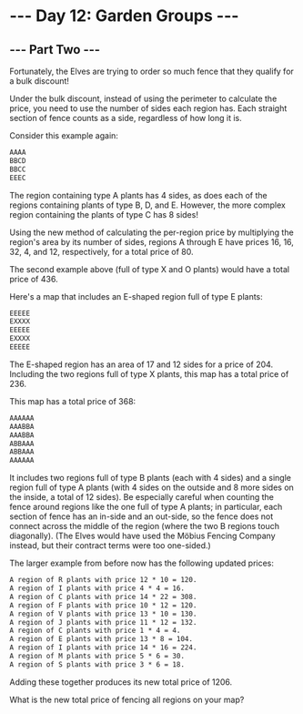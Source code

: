 # --- Day 12: Garden Groups ---

## --- Part Two ---

Fortunately, the Elves are trying to order so much fence that they qualify for a bulk discount!

Under the bulk discount, instead of using the perimeter to calculate the price, you need to use the number of sides each region has. Each straight section of fence counts as a side, regardless of how long it is.

Consider this example again:

```txt
AAAA
BBCD
BBCC
EEEC
```

The region containing type A plants has 4 sides, as does each of the regions containing plants of type B, D, and E. However, the more complex region containing the plants of type C has 8 sides!

Using the new method of calculating the per-region price by multiplying the region's area by its number of sides, regions A through E have prices 16, 16, 32, 4, and 12, respectively, for a total price of 80.

The second example above (full of type X and O plants) would have a total price of 436.

Here's a map that includes an E-shaped region full of type E plants:

```txt
EEEEE
EXXXX
EEEEE
EXXXX
EEEEE
```

The E-shaped region has an area of 17 and 12 sides for a price of 204. Including the two regions full of type X plants, this map has a total price of 236.

This map has a total price of 368:

```txt
AAAAAA
AAABBA
AAABBA
ABBAAA
ABBAAA
AAAAAA
```

It includes two regions full of type B plants (each with 4 sides) and a single region full of type A plants (with 4 sides on the outside and 8 more sides on the inside, a total of 12 sides). Be especially careful when counting the fence around regions like the one full of type A plants; in particular, each section of fence has an in-side and an out-side, so the fence does not connect across the middle of the region (where the two B regions touch diagonally). (The Elves would have used the Möbius Fencing Company instead, but their contract terms were too one-sided.)

The larger example from before now has the following updated prices:

```txt
A region of R plants with price 12 * 10 = 120.
A region of I plants with price 4 * 4 = 16.
A region of C plants with price 14 * 22 = 308.
A region of F plants with price 10 * 12 = 120.
A region of V plants with price 13 * 10 = 130.
A region of J plants with price 11 * 12 = 132.
A region of C plants with price 1 * 4 = 4.
A region of E plants with price 13 * 8 = 104.
A region of I plants with price 14 * 16 = 224.
A region of M plants with price 5 * 6 = 30.
A region of S plants with price 3 * 6 = 18.
```

Adding these together produces its new total price of 1206.

What is the new total price of fencing all regions on your map?
